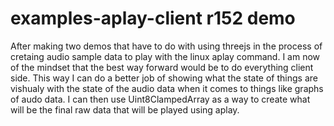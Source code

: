 # examples-aplay-client r152 demo

After making two demos that have to do with using threejs in the process of cretaing audio sample data to play with the linux aplay command. I am now of the mindset that the best way forward would be to do everything client side. This way I can do a better job of showing what the state of things are vishualy with the state of the audio data when it comes to things like graphs of audo data. I can then use Uint8ClampedArray as a way to create what will be the final raw data that will be played using aplay.